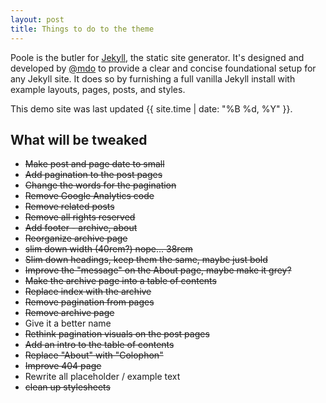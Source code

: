 ```yaml
---
layout: post
title: Things to do to the theme
---
```



Poole is the butler for [Jekyll](http://jekyllrb.com), the static site generator. It's designed and developed by [@mdo](https://twitter.com/mdo) to provide a clear and concise foundational setup for any Jekyll site. It does so by furnishing a full vanilla Jekyll install with example layouts, pages, posts, and styles.

This demo site was last updated {{ site.time | date: "%B %d, %Y" }}.

## What will be tweaked

* ~~Make post and page date to small~~ 
* ~~Add pagination to the post pages~~ 
* ~~Change the words for the pagination~~
* ~~Remove Google Analytics code~~
* ~~Remove related posts~~
* ~~Remove all rights reserved~~
* ~~Add footer - archive, about~~
* ~~Reorganize archive page~~
* ~~slim down width (40rem?) nope... 38rem~~
* ~~Slim down headings, keep them the same, maybe just bold~~
* ~~Improve the "message" on the About page, maybe make it grey?~~ 
* ~~Make the archive page into a table of contents~~
* ~~Replace index with the archive~~
* ~~Remove pagination from pages~~
* ~~Remove archive page~~
* Give it a better name
* ~~Rethink pagination visuals on the post pages~~
* ~~Add an intro to the table of contents~~
* ~~Replace "About" with "Colophon"~~
* ~~Improve 404 page~~
* Rewrite all placeholder / example text
* ~~clean up stylesheets~~

